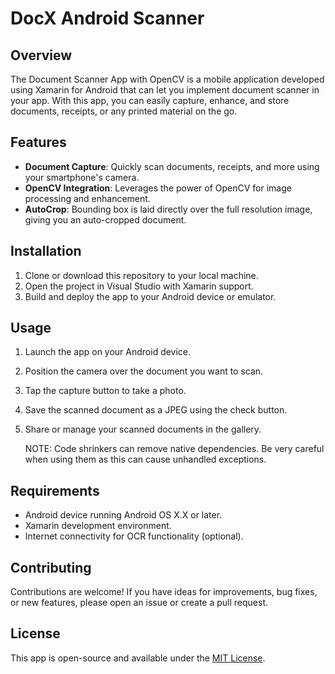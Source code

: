 # DocX Android Scanner
## Overview

The Document Scanner App with OpenCV is a mobile application developed using Xamarin for Android that can let you implement document scanner in your app. With this app, you can easily capture, enhance, and store documents, receipts, or any printed material on the go.

## Features

- **Document Capture**: Quickly scan documents, receipts, and more using your smartphone's camera.
- **OpenCV Integration**: Leverages the power of OpenCV for image processing and enhancement.
- **AutoCrop**: Bounding box is laid directly over the full resolution image, giving you an auto-cropped document.

## Installation

1. Clone or download this repository to your local machine.
2. Open the project in Visual Studio with Xamarin support.
3. Build and deploy the app to your Android device or emulator.

## Usage

1. Launch the app on your Android device.
2. Position the camera over the document you want to scan.
3. Tap the capture button to take a photo.
4. Save the scanned document as a JPEG using the check button.
5. Share or manage your scanned documents in the gallery.

   NOTE: Code shrinkers can remove native dependencies. Be very careful when using them as this can cause unhandled exceptions.

## Requirements

- Android device running Android OS X.X or later.
- Xamarin development environment.
- Internet connectivity for OCR functionality (optional).

## Contributing

Contributions are welcome! If you have ideas for improvements, bug fixes, or new features, please open an issue or create a pull request.

## License

This app is open-source and available under the [MIT License](LICENSE).


